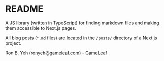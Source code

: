 # README
A JS library (written in TypeScript) for finding markdown files and making them accessible to Next.js pages.

All blog posts (`*.md` files) are located in the `/posts/` directory of a Next.js project.


Ron B. Yeh (ronyeh@gameleaf.com) - [GameLeaf](https://www.gameleaf.com/)
